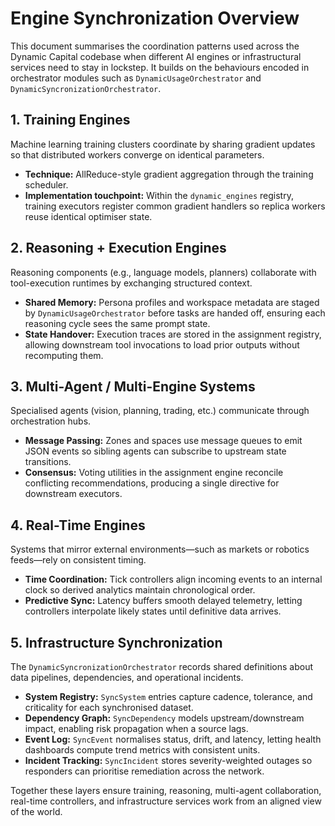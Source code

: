 # Engine Synchronization Overview

This document summarises the coordination patterns used across the Dynamic Capital codebase when different AI engines or infrastructural services need to stay in lockstep. It builds on the behaviours encoded in orchestrator modules such as `DynamicUsageOrchestrator` and `DynamicSyncronizationOrchestrator`.

## 1. Training Engines

Machine learning training clusters coordinate by sharing gradient updates so that distributed workers converge on identical parameters.

- **Technique:** AllReduce-style gradient aggregation through the training scheduler.
- **Implementation touchpoint:** Within the `dynamic_engines` registry, training executors register common gradient handlers so replica workers reuse identical optimiser state.

## 2. Reasoning + Execution Engines

Reasoning components (e.g., language models, planners) collaborate with tool-execution runtimes by exchanging structured context.

- **Shared Memory:** Persona profiles and workspace metadata are staged by `DynamicUsageOrchestrator` before tasks are handed off, ensuring each reasoning cycle sees the same prompt state.
- **State Handover:** Execution traces are stored in the assignment registry, allowing downstream tool invocations to load prior outputs without recomputing them.

## 3. Multi-Agent / Multi-Engine Systems

Specialised agents (vision, planning, trading, etc.) communicate through orchestration hubs.

- **Message Passing:** Zones and spaces use message queues to emit JSON events so sibling agents can subscribe to upstream state transitions.
- **Consensus:** Voting utilities in the assignment engine reconcile conflicting recommendations, producing a single directive for downstream executors.

## 4. Real-Time Engines

Systems that mirror external environments—such as markets or robotics feeds—rely on consistent timing.

- **Time Coordination:** Tick controllers align incoming events to an internal clock so derived analytics maintain chronological order.
- **Predictive Sync:** Latency buffers smooth delayed telemetry, letting controllers interpolate likely states until definitive data arrives.

## 5. Infrastructure Synchronization

The `DynamicSyncronizationOrchestrator` records shared definitions about data pipelines, dependencies, and operational incidents.

- **System Registry:** `SyncSystem` entries capture cadence, tolerance, and criticality for each synchronised dataset.
- **Dependency Graph:** `SyncDependency` models upstream/downstream impact, enabling risk propagation when a source lags.
- **Event Log:** `SyncEvent` normalises status, drift, and latency, letting health dashboards compute trend metrics with consistent units.
- **Incident Tracking:** `SyncIncident` stores severity-weighted outages so responders can prioritise remediation across the network.

Together these layers ensure training, reasoning, multi-agent collaboration, real-time controllers, and infrastructure services work from an aligned view of the world.
